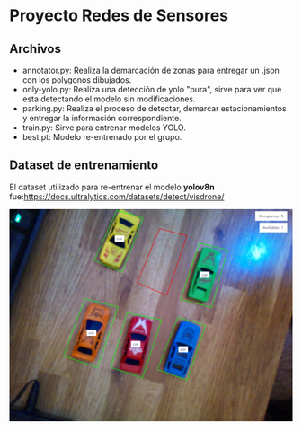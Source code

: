 # Proyecto Redes de Sensores
## Archivos
- annotator.py: Realiza la demarcación de zonas para entregar un .json con los polygonos dibujados.
- only-yolo.py: Realiza una detección de yolo "pura", sirve para ver que esta detectando el modelo sin modificaciones.
- parking.py: Realiza el proceso de detectar, demarcar estacionamientos y entregar la información correspondiente.
- train.py: Sirve para entrenar modelos YOLO.
- best.pt: Modelo re-entrenado por el grupo.
## Dataset de entrenamiento
El dataset utilizado para re-entrenar el modelo **yolov8n** fue:https://docs.ultralytics.com/datasets/detect/visdrone/

![demo](demo.jpg)